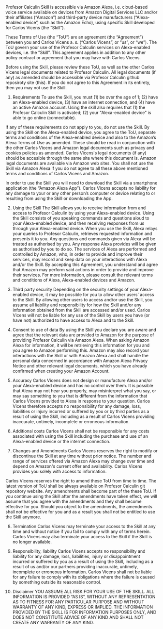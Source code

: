 Profesor Calculin Skill is accessible via Amazon Alexa, i.e. cloud-based voice service available on devices from Amazon Digital Services LLC and/or their affiliates (“Amazon”) and third-party device manufacturers (“Alexa-enabled device”, such as the Amazon Echo), using specific Skill developed for Carlos Vicens (the “Skill”).

These Terms of Use (the “ToU”) are an agreement (the “Agreement”) between you and Carlos Vicens a. s. (“Carlos Vicens”, or “us”, or “we”). The ToU govern your use of the Profesor Calculin services on Alexa-enabled devices, i.e. the ”Skill”. This agreement applies in addition to any other policy contract or agreement that you may have with Carlos Vicens.

Before using the Skill, please review these ToU, as well as the other Carlos Vicens legal documents related to Profesor Calculin. All legal documents (if any) as amended should be accessible via Profesor Calculin github reposiroty site (this). If you do not agree to this Agreement in its entirety, then you may not use the Skill.

1. Requirements
To use the Skill, you must (1) be over the age of 1; (2) have an Alexa-enabled device, (3) have an internet connection, and (4) have an active Amazon account. Using the skill also requires that (1) the Profesor Calculin Skill is activated; (2) your "Alexa-enabled device" is able to go online (connectable).

If any of these requirements do not apply to you, do not use the Skill. By using the Skill on the Alexa-enabled device, you agree to the ToU, separate terms and conditions of the Alexa-enabled device and also to the Amazon’s Alexa Terms of Use as amended. These should be read in conjunction with the other Carlos Vicens and Amazon legal documents such as privacy and cookies policies as amended. Carlos Vicens's legal documents (if any) should be accesible through the same site where this document is. Amazon legal documents are available via Amazon web sites. You shall not use the Skill via Amazon Alexa if you do not agree to all these above mentioned terms and conditions of Carlos Vicens and Amazon.

In order to use the Skill you will need to download the Skill via a smartphone application (the “Amazon Alexa App”). Carlos Vicens accepts no liability for any damage to your or any other person’s computer or device relating to or resulting from using the Skill or downloading the App.

2. Using the Skill
The Skill allows you to receive information from and access to Profesor Calculin by using your Alexa-enabled device. Using the Skill consists of you speaking commands and questions aloud to your Alexa-enabled device, and then receiving responses from us through your Alexa-enabled device. When you use the Skill, Alexa relays your queries to Profesor Calculin, retrieves requested information and presents it to you. Any questions and commands given via Alexa will be treated as authorised by you. Any response Alexa provides will be given as authorised by you to do so. The services of Alexa are performed and controlled by Amazon, who, in order to provide and improve their services, may record and keep data on your interactions with Alexa and/or the Skill. By accepting this Agreement, you understand and agree that Amazon may perform said actions in order to provide and improve their services. For more information, please consult the relevant terms and conditions of Alexa, Alexa-enabled devices and Amazon.

3. Third party security
Depending on the security settings of your Alexa-enabled device, it may be possible for you to allow other users’ access to the Skill. By allowing other users to access and/or use the Skill, you assume all liability and responsibility for how the Skill and/or any information obtained from the Skill are accessed and/or used. Carlos Vicens will not be liable for any use of the Skill by users you have (or have not) authorized to have access to Alexa and to the Skill.

4. Consent to use of data
By using the Skill you declare you are aware and agree that the relevant data are provided to Amazon for the purpose of providing Profesor Calculin via Amazon Alexa. When asking Amazon Alexa for information, it will be retrieving this information for you and you agree to Amazon performing this. Amazon may also record your interactions with the Skill or with Amazon Alexa and shall handle the personal data concerned in accordance with Amazon Alexa Privacy Notice and other relevant legal documents, which you have already confirmed when creating your Amazon Account.

5. Accuracy
Carlos Vicens does not design or manufacture Alexa and/or your Alexa-enabled device and has no control over them. It is possible that Alexa may not hear you properly, may misinterpret what you say, or may say something to you that is different from the information that Carlos Vicens provided to Alexa in response to your question. Carlos Vicens therefore accepts no responsibility for any damage, loss, liabilities or injury incurred or suffered by you or by third parties as a result of using the Skill, including as a result of Carlos Vicens providing inaccurate, untimely, incomplete or erroneous information.

6. Additional costs
Carlos Vicens shall not be responsible for any costs associated with using the Skill including the purchase and use of an Alexa-enabled device or the internet connection.

7. Changes and Amendments
Carlos Vicens reserves the right to modify or discontinue the Skill at any time without prior notice. The number and range of services offered via Amazon Alexa may change over time and depend on Amazon's current offer and availability. Carlos Vicens provides you solely with access to information.

Carlos Vicens reserves the right to amend these ToU from time to time. The latest version of ToU shall be always available on Profesor Calculin git repository website. Any amendments shall become part of the these ToU. If you continue using the Skill after the amendments have taken effect, we will assume that you agree with the amendments and they shall become effective for you. Should you object to the amendments, the amendments shall not be effective for you and as a result you shall not be entitled to use the Skill anymore.

8. Termination
Carlos Vicens may terminate your access to the Skill at any time and without notice if you fail to comply with any of terms herein. Carlos Vicens may also terminate your access to the Skill if the Skill is no longer available.

9. Responsibility, liability
Carlos Vicens accepts no responsibility and liability for any damage, loss, liabilities, injury or disappointment incurred or suffered by you as a result of using the Skill, including as a result of us and/or our partners providing inaccurate, untimely, incomplete or erroneous information. Carlos Vicens shall not be liable for any failure to comply with its obligations where the failure is caused by something outside its reasonable control.

10. Disclaimer
YOU ASSUME ALL RISK FOR YOUR USE OF THE SKILL. ALL INFORMATION IS PROVIDED “AS IS”, WITHOUT ANY REPRESENTATION AS TO FITNESS FOR ANY PARTICULAR PURPOSE AND WITHOUT WARRANTY OF ANY KIND, EXPRESS OR IMPLIED. THE INFORMATION PROVIDED BY THE SKILL IS FOR INFORMATION PURPOSES ONLY, AND DOES NOT CONSTITUTE ADVICE OF ANY KIND AND SHALL NOT CREATE ANY WARRANTY OF ANY KIND.